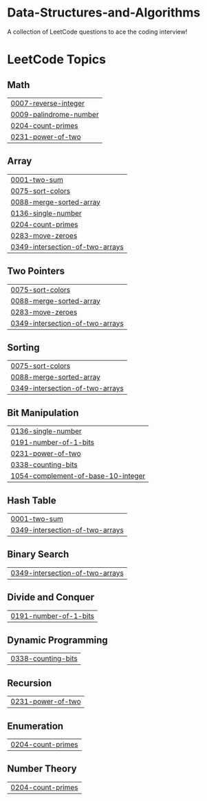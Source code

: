 # Data-Structures-and-Algorithms
A collection of LeetCode questions to ace the coding interview!

<!---LeetCode Topics Start-->
# LeetCode Topics
## Math
|  |
| ------- |
| [0007-reverse-integer](https://github.com/chetankronad06/Data-Structures-and-Algorithms/tree/master/0007-reverse-integer) |
| [0009-palindrome-number](https://github.com/chetankronad06/Data-Structures-and-Algorithms/tree/master/0009-palindrome-number) |
| [0204-count-primes](https://github.com/chetankronad06/Data-Structures-and-Algorithms/tree/master/0204-count-primes) |
| [0231-power-of-two](https://github.com/chetankronad06/Data-Structures-and-Algorithms/tree/master/0231-power-of-two) |
## Array
|  |
| ------- |
| [0001-two-sum](https://github.com/chetankronad06/Data-Structures-and-Algorithms/tree/master/0001-two-sum) |
| [0075-sort-colors](https://github.com/chetankronad06/Data-Structures-and-Algorithms/tree/master/0075-sort-colors) |
| [0088-merge-sorted-array](https://github.com/chetankronad06/Data-Structures-and-Algorithms/tree/master/0088-merge-sorted-array) |
| [0136-single-number](https://github.com/chetankronad06/Data-Structures-and-Algorithms/tree/master/0136-single-number) |
| [0204-count-primes](https://github.com/chetankronad06/Data-Structures-and-Algorithms/tree/master/0204-count-primes) |
| [0283-move-zeroes](https://github.com/chetankronad06/Data-Structures-and-Algorithms/tree/master/0283-move-zeroes) |
| [0349-intersection-of-two-arrays](https://github.com/chetankronad06/Data-Structures-and-Algorithms/tree/master/0349-intersection-of-two-arrays) |
## Two Pointers
|  |
| ------- |
| [0075-sort-colors](https://github.com/chetankronad06/Data-Structures-and-Algorithms/tree/master/0075-sort-colors) |
| [0088-merge-sorted-array](https://github.com/chetankronad06/Data-Structures-and-Algorithms/tree/master/0088-merge-sorted-array) |
| [0283-move-zeroes](https://github.com/chetankronad06/Data-Structures-and-Algorithms/tree/master/0283-move-zeroes) |
| [0349-intersection-of-two-arrays](https://github.com/chetankronad06/Data-Structures-and-Algorithms/tree/master/0349-intersection-of-two-arrays) |
## Sorting
|  |
| ------- |
| [0075-sort-colors](https://github.com/chetankronad06/Data-Structures-and-Algorithms/tree/master/0075-sort-colors) |
| [0088-merge-sorted-array](https://github.com/chetankronad06/Data-Structures-and-Algorithms/tree/master/0088-merge-sorted-array) |
| [0349-intersection-of-two-arrays](https://github.com/chetankronad06/Data-Structures-and-Algorithms/tree/master/0349-intersection-of-two-arrays) |
## Bit Manipulation
|  |
| ------- |
| [0136-single-number](https://github.com/chetankronad06/Data-Structures-and-Algorithms/tree/master/0136-single-number) |
| [0191-number-of-1-bits](https://github.com/chetankronad06/Data-Structures-and-Algorithms/tree/master/0191-number-of-1-bits) |
| [0231-power-of-two](https://github.com/chetankronad06/Data-Structures-and-Algorithms/tree/master/0231-power-of-two) |
| [0338-counting-bits](https://github.com/chetankronad06/Data-Structures-and-Algorithms/tree/master/0338-counting-bits) |
| [1054-complement-of-base-10-integer](https://github.com/chetankronad06/Data-Structures-and-Algorithms/tree/master/1054-complement-of-base-10-integer) |
## Hash Table
|  |
| ------- |
| [0001-two-sum](https://github.com/chetankronad06/Data-Structures-and-Algorithms/tree/master/0001-two-sum) |
| [0349-intersection-of-two-arrays](https://github.com/chetankronad06/Data-Structures-and-Algorithms/tree/master/0349-intersection-of-two-arrays) |
## Binary Search
|  |
| ------- |
| [0349-intersection-of-two-arrays](https://github.com/chetankronad06/Data-Structures-and-Algorithms/tree/master/0349-intersection-of-two-arrays) |
## Divide and Conquer
|  |
| ------- |
| [0191-number-of-1-bits](https://github.com/chetankronad06/Data-Structures-and-Algorithms/tree/master/0191-number-of-1-bits) |
## Dynamic Programming
|  |
| ------- |
| [0338-counting-bits](https://github.com/chetankronad06/Data-Structures-and-Algorithms/tree/master/0338-counting-bits) |
## Recursion
|  |
| ------- |
| [0231-power-of-two](https://github.com/chetankronad06/Data-Structures-and-Algorithms/tree/master/0231-power-of-two) |
## Enumeration
|  |
| ------- |
| [0204-count-primes](https://github.com/chetankronad06/Data-Structures-and-Algorithms/tree/master/0204-count-primes) |
## Number Theory
|  |
| ------- |
| [0204-count-primes](https://github.com/chetankronad06/Data-Structures-and-Algorithms/tree/master/0204-count-primes) |
<!---LeetCode Topics End-->